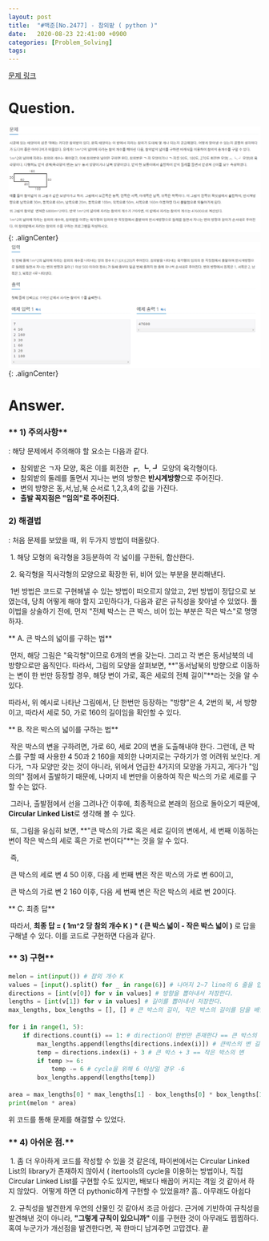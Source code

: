 ```yaml
---
layout: post
title:  "#백준[No.2477] - 참외밭 ( python )"
date:   2020-08-23 22:41:00 +0900
categories: [Problem_Solving]
tags: 
---
```


[문제 링크](https://www.acmicpc.net/problem/2477)

# Question.

![1](/assets/images/2020-08-27-09-19-12_2020-08-27-ps_2.md.png){: .alignCenter}
![2](/assets/images/2020-08-27-09-20-02_2020-08-27-ps_2.md.png){: .alignCenter}
# Answer.

### ** 1) 주의사항**

: 해당 문제에서 주의해야 할 요소는 다음과 같다.

-   참외밭은 ㄱ자 모양, 혹은 이를 회전한 ┏, ┗, ┛ 모양의 육각형이다.
-   참외밭의 둘레를 돌면서 지나는 변의 방향은 **반시계방향**으로 주어진다.
-   변의 방향은 동,서,남,북 순서로 1,2,3,4의 값을 가진다.
-   **출발 꼭지점은 "임의"로 주어진다.**

### **2) 해결법**

: 처음 문제를 보았을 때, 위 두가지 방법이 떠올랐다.

 1. 해당 모형의 육각형을 3등분하여 각 넓이를 구한뒤, 합산한다.

 2. 육각형을 직사각형의 모양으로 확장한 뒤, 비어 있는 부분을 분리해낸다.

 1번 방법은 코드로 구현해낼 수 있는 방법이 떠오르지 않았고, 2번 방법이 정답으로 보였는데, 당최 어떻게 해야 할지 고민하다가, 다음과 같은 규칙성을 찾아낼 수 있었다. 풀이법을 상술하기 전에, 먼저 "전체 박스는 큰 박스, 비어 있는 부분은 작은 박스"로 명명하자.

** A. 큰 박스의 넓이를 구하는 법**

 먼저, 해당 그림은 "육각형"이므로 6개의 변을 갖는다. 그리고 각 변은 동서남북의 네 방향으로만 움직인다. 따라서, 그림의 모양을 살펴보면, **"동서남북의 방향으로 이동하는 변이 한 번만 등장할 경우, 해당 변이 가로, 혹은 세로의 전체 길이"**라는 것을 알 수 있다.

따라서, 위 예시로 나타난 그림에서, 단 한번만 등장하는 "방향"은 4, 2번의 북, 서 방향이고, 따라서 세로 50, 가로 160의 길이임을 확인할 수 있다.

** B. 작은 박스의 넓이를 구하는 법**

 작은 박스의 변을 구하려면, 가로 60, 세로 20의 변을 도출해내야 한다. 그런데, 큰 박스를 구할 때 사용한 4 50과 2 160을 제외한 나머지로는 구하기가 영 어려워 보인다. 게다가, ㄱ자 모양만 갖는 것이 아니라, 위에서 언급한 4가지의 모양을 가지고, 게다가 "임의의" 점에서 출발하기 때문에, 나머지 네 변만을 이용하여 작은 박스의 가로 세로를 구할 수는 없다.

 그러나, 출발점에서 선을 그려나간 이후에, 최종적으로 본래의 점으로 돌아오기 때문에, **Circular Linked List**로 생각해 볼 수 있다. 

 또, 그림을 유심히 보면, **"큰 박스의 가로 혹은 세로 길이의 변에서, 세 번째 이동하는 변이 작은 박스의 세로 혹은 가로 변이다"**는 것을 알 수 있다.

 즉,

 큰 박스의 세로 변 4 50 이후, 다음 세 번째 변은 작은 박스의 가로 변 60이고,

 큰 박스의 가로 변 2 160 이후, 다음 세 번째 변은 작은 박스의 세로 변 20이다.

** C. 최종 답**

 따라서, **최종 답 = ( 1m^2 당 참외 개수 K ) \* ( 큰 박스 넓이 - 작은 박스 넓이 )** 로 답을 구해낼 수 있다. 이를 코드로 구현하면 다음과 같다.

### ** 3) 구현**

```python
melon = int(input()) # 참외 개수 K
values = [input().split() for _ in range(6)] # 나머지 2~7 line의 6 줄을 입력 받는다.
directions = [int(v[0]) for v in values] # 방향을 뽑아내서 저장한다.
lengths = [int(v[1]) for v in values] # 길이를 뽑아내서 저장한다.
max_lengths, box_lengths = [], [] # 큰 박스의 길이, 작은 박스의 길이를 담을 배열

for i in range(1, 5):
    if directions.count(i) == 1: # direction이 한번만 존재한다 == 큰 박스의 변
        max_lengths.append(lengths[directions.index(i)]) # 큰박스의 변 길이 저장
        temp = directions.index(i) + 3 # 큰 박스 + 3 == 작은 박스의 변
        if temp >= 6:
            temp -= 6 # cycle을 위해 6 이상일 경우 -6
        box_lengths.append(lengths[temp]) 

area = max_lengths[0] * max_lengths[1] - box_lengths[0] * box_lengths[1]
print(melon * area)
```

위 코드를 통해 문제를 해결할 수 있었다.

### ** 4) 아쉬운 점.**

 1. 좀 더 우아하게 코드를 작성할 수 있을 것 같은데, 파이썬에서는 Circular Linked List의 library가 존재하지 않아서 ( itertools의 cycle을 이용하는 방법이나, 직접 Circular Linked List를 구현할 수도 있지만, 배보다 배꼽이 커지는 격일 것 같아서 하지 않았다.  어떻게 하면 더 pythonic하게 구현할 수 있었을까? 흠.. 아무래도 아쉽다

 2. 규칙성을 발견한게 우연의 산물인 것 같아서 조금 아쉽다. 근거에 기반하여 규칙성을 발견해낸 것이 아니라, **"그렇게 규칙이 있으니까"** 이를 구현한 것이 아무래도 찝찝하다. 혹여 누군가가 개선점을 발견한다면, 꼭 한마디 남겨주면 고맙겠다. 끝